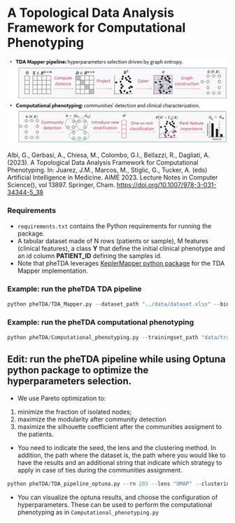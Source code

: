 # A Topological Data Analysis Framework for Computational Phenotyping 

![img1](figures/framework.png?raw=true)

Albi, G., Gerbasi, A., Chiesa, M., Colombo, G.I., Bellazzi, R., Dagliati, A. (2023). A Topological Data Analysis Framework for Computational Phenotyping. In: Juarez, J.M., Marcos, M., Stiglic, G., Tucker, A. (eds) Artificial Intelligence in Medicine. AIME 2023. Lecture Notes in Computer Science(), vol 13897. Springer, Cham. https://doi.org/10.1007/978-3-031-34344-5_38 

### Requirements
- ```requirements.txt``` contains the Python requirements for running the package.
- A tabular dataset made of N rows (patients or sample), M features (clinical features), a class **Y** that define the initial clinical phenotype and an id column **PATIENT_ID** defining the samples id.
- Note that pheTDA leverages [KeplerMapper python package](https://kepler-mapper.scikit-tda.org/en/latest/) for the TDA Mapper implementation.

### Example: run the pheTDA TDA pipeline
```python
python pheTDA/TDA_Mapper.py --dataset_path "../data/dataset.xlsx" --binary_class "Y" --patient_id "PATIENT_ID" --seed 203 --test_set_split_proportion 0.3 --continue_features ["Age","BMI"] --list_lens_functions ["PCA","tSNE","UMAP"] --n_dimension_projection 2 --perplexities list( np.arange(15,55,10)) --learning_rates list( np.arange(300,1000,300)) --n_iters list(np.array([1500])) --min_dists list(np.array([0.25,0.5,0.75,0.9])) --n_neighbors list( np.array([5,10,25,50,120,150,200])) --resolution  list( np.array([14, 16, 18, 20, 22])) --gain list( np.array([0.2, 0.3, 0.5, 0.6]))
``` 

### Example: run the pheTDA computational phenotyping
```python
python pheTDA/Computational_phenotyping.py --trainingset_path "data/trainingset.npy" --testset_path "data/testgset.npy" --binary_class "Y" '--id_paz' "PATIENT_ID" --distance_matrix_path "data/trainingset_distance_matrix.npy" --n_dimension_projection 2 --seed 203  --projection_lens umap.UMAP(n_components =2 , random_state= 203, n_neighbors= 50, min_dist=0.9) --resolution 18 --gain 0.5 --colormap "coolwarm" --community_detection_algorithm "Greedy modularity" --list_of_classifiers ["logistic regression","random forest","XGBoost"] --cv_split  5
``` 

## Edit: run the pheTDA pipeline while using Optuna python package to optimize the hyperparameters selection. 

- We use Pareto optimization to:
1) minimize the fraction of isolated nodes;
2) maximize the modularity after community detection
3) maximize the silhouette coefficient after the communities assigment to the patients.

- You need to indicate the seed, the lens and the clustering method. In addition, the path where the dataset is, the path where you would like to have the results and an additional string that indicate which strategy to apply in case of ties during the communities assignment.

```python
python pheTDA/TDA_pipeline_optuna.py --rn 203 --lens "UMAP" --clustering_method "DBSCAN" --dataset_path data/ --results_path results/optuna/ --ties_strategy "node size"
``` 

- You can visualize the optuna results, and choose the configuration of hyperparameters. These can be used to perform the computational phenotyping as in ```Computational_phenotyping.py```
